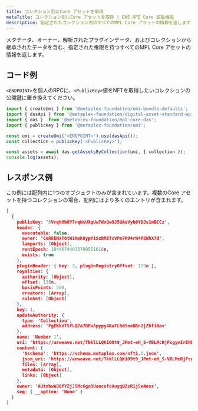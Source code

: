 ```yaml
---
title: コレクション別にCore アセットを取得
metaTitle: コレクション別にCore アセットを取得 | DAS API Core 拡張機能
description: 指定されたコレクション内のすべてのMPL Core アセットの情報を返します
---
```


メタデータ、オーナー、解析されたプラグインデータ、およびコレクションから継承されたデータを含む、指定された権限を持つすべてのMPL Core アセットの情報を返します。

## コード例

`<ENDPOINT>`を個人のRPCに、`<PublicKey>`値をNFTを取得したいコレクションの公開鍵に置き換えてください。

```js
import { createUmi } from '@metaplex-foundation/umi-bundle-defaults';
import { dasApi } from '@metaplex-foundation/digital-asset-standard-api';
import { das }  from '@metaplex-foundation/mpl-core-das';
import { publicKey } from '@metaplex-foundation/umi';

const umi = createUmi('<ENDPOINT>').use(dasApi());
const collection = publicKey('<PublicKey>');

const assets = await das.getAssetsByCollection(umi, { collection });
console.log(assets);
```


## レスポンス例
この例には配列内に1つのオブジェクトのみが含まれています。複数のCore アセットを持つコレクションの場合、配列にはより多くのエントリが含まれます。

```json
[
  {
    publicKey: '8VrqN8b8Y7rqWsUXqUw7dxQw9J5UAoVyb6YDJs1mBCCz',
    header: {
      executable: false,
      owner: 'CoREENxT6tW1HoK8ypY1SxRMZTcVPm7R94rH4PZNhX7d',
      lamports: [Object],
      rentEpoch: 18446744073709551616n,
      exists: true
    },
    pluginHeader: { key: 3, pluginRegistryOffset: 179n },
    royalties: {
      authority: [Object],
      offset: 138n,
      basisPoints: 500,
      creators: [Array],
      ruleSet: [Object]
    },
    key: 1,
    updateAuthority: {
      type: 'Collection',
      address: 'FgEKkVTSfLQ7a7BFuApypy4KaTLh65oeNRn2jZ6fiBav'
    },
    name: 'Number 1',
    uri: 'https://arweave.net/TkklLLQKiO9t9_JPmt-eH_S-VBLMcRjFcgyvIrENBzA',
    content: {
      '$schema': 'https://schema.metaplex.com/nft1.0.json',
      json_uri: 'https://arweave.net/TkklLLQKiO9t9_JPmt-eH_S-VBLMcRjFcgyvIrENBzA',
      files: [Array],
      metadata: [Object],
      links: [Object]
    },
    owner: 'AUtnbwWJQfYZjJ5Mc6go9UancufcAuyqUZzR1jSe4esx',
    seq: { __option: 'None' }
  }
]
```
